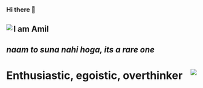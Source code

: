 ### Hi there 👋
<div>
  <img align=left src="https://media.giphy.com/media/jOV609ljhCAK1tba6u/giphy.gif">
  <h2>I am Amil<h2>
  <i>naam to suna nahi hoga, its a rare one</i>
</div>
  
<div>
  <img align= right src="https://media.giphy.com/media/xULW8xIYmhTWW3Rv0Y/giphy.gif"> 
  <h1>Enthusiastic, egoistic, overthinker</h3>
</div>

<!--
**Amil-Gupta/Amil-Gupta** is a ✨ _special_ ✨ repository because its `README.md` (this file) appears on your GitHub profile.

Here are some ideas to get you started:

- 🔭 I’m currently working on ...
- 🌱 I’m currently learning ...
- 👯 I’m looking to collaborate on ...
- 🤔 I’m looking for help with ...
- 💬 Ask me about ...
- 📫 How to reach me: ...
- 😄 Pronouns: ...
- ⚡ Fun fact: ...
-->
